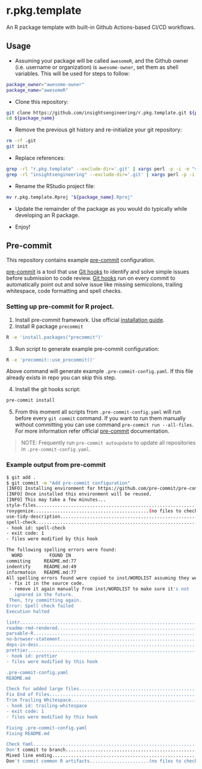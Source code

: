 # r.pkg.template

An R package template with built-in Github Actions-based CI/CD workflows.

## Usage

- Assuming your package will be called `awesomeR`, and the Github owner (i.e. username or organization) is `awesome-owner`, set them as shell variables. This will be used for steps to follow:

```bash
package_owner="awesome-owner"
package_name="awesomeR"
```

- Clone this repository:

```bash
git clone https://github.com/insightsengineering/r.pkg.template.git ${package_name}
cd ${package_name}
```

- Remove the previous git history and re-initialize your git repository:

```bash
rm -rf .git
git init
```

- Replace references:

```bash
grep -rl "r.pkg.template" --exclude-dir='.git' | xargs perl -p -i -e "s/r.pkg.template/${package_name}/g"
grep -rl "insightsengineering" --exclude-dir='.git' | xargs perl -p -i -e "s/insightsengineering/${package_owner}/g"
```

- Rename the RStudio project file:

```bash
mv r.pkg.template.Rproj "${package_name}.Rproj"
```

- Update the remainder of the package as you would do typically while developing an R package.

- Enjoy!

## Pre-commit

This repository contains example [pre-commit] configuration.

[pre-commit] is a tool that use [Git hooks] to identify and solve simple issues before submission to code review.
[Git hooks] run on every commit to automatically point out and solve issue like missing semicolons, trailing whitespace,
code formatting and spell checks.

### Setting up pre-commit for R project.

1. Install pre-commit framework. Use official [installation guide][pre-commit installation].
2. Install R package `precommit`

```sh
R -e 'install.packages("precommit")'
```

3. Run script to generate example pre-commit configuration:

```sh
R -e 'precommit::use_precommit()'
```

Above command will generate example `.pre-commit-config.yaml`. If this file already exists in repo
you can skip this step.

4. Install the git hooks script:

```sh
pre-commit install
```

5. From this moment all scripts from `.pre-commit-config.yaml` will run before every `git commit`
   command. If you want to run them manually without committing you can use command
   `pre-commit run --all-files`. For more information refer official [pre-commit] documentation.

> NOTE:
> Frequently run `pre-commit autoupdate` to update all repositories
> in `.pre-commit-config.yaml`.

### Example output from pre-commit

```sh
$ git add .
$ git commit -m "Add pre-commit configuration"
[INFO] Installing environment for https://github.com/pre-commit/pre-commit-hooks.
[INFO] Once installed this environment will be reused.
[INFO] This may take a few minutes...
style-files..............................................................Passed
roxygenize...........................................(no files to check)Skipped
use-tidy-description.....................................................Passed
spell-check..............................................................Failed
- hook id: spell-check
- exit code: 1
- files were modified by this hook

The following spelling errors were found:
  WORD          FOUND IN
commiting     README.md:77
indentify     README.md:49
informatoin   README.md:77
All spelling errors found were copied to inst/WORDLIST assuming they were not spelling errors and will be ignored in the future. Please  review the above list and for each word that is an actual typo:
 - fix it in the source code.
 - remove it again manually from inst/WORDLIST to make sure it's not
   ignored in the future.
 Then, try committing again.
Error: Spell check failed
Execution halted

lintr....................................................................Passed
readme-rmd-rendered......................................................Passed
parsable-R...............................................................Passed
no-browser-statement.....................................................Passed
deps-in-desc.............................................................Passed
prettier.................................................................Failed
- hook id: prettier
- files were modified by this hook

.pre-commit-config.yaml
README.md

Check for added large files..............................................Passed
Fix End of Files.........................................................Passed
Trim Trailing Whitespace.................................................Failed
- hook id: trailing-whitespace
- exit code: 1
- files were modified by this hook

Fixing .pre-commit-config.yaml
Fixing README.md

Check Yaml...............................................................Passed
Don't commit to branch...................................................Passed
Mixed line ending........................................................Passed
Don't commit common R artifacts......................(no files to check)Skipped

```

[pre-commit]: https://pre-commit.com
[pre-commit installation]: https://pre-commit.com/#installation
[git hooks]: https://git-scm.com/book/en/v2/Customizing-Git-Git-Hooks
